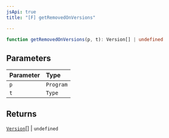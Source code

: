 ```yaml
---
jsApi: true
title: "[F] getRemovedOnVersions"

---
```

```ts
function getRemovedOnVersions(p, t): Version[] | undefined
```

## Parameters

| Parameter | Type |
| :------ | :------ |
| `p` | `Program` |
| `t` | `Type` |

## Returns

[`Version`](../interfaces/Version.md)[] \| `undefined`
